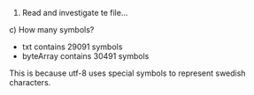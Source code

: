 1. Read and investigate te file...

c) How many symbols?

- txt contains 29091 symbols
- byteArray contains 30491 symbols

This is because utf-8 uses special symbols to represent swedish characters.